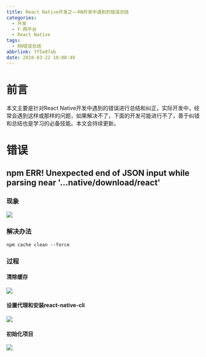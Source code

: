 ```yaml
---
title: React Native开发之——RN开发中遇到的错误总结
categories:
  - 开发
  - F-跨平台
  - React Native
tags:
  - RN错误总结
abbrlink: 7f5a97ab
date: 2018-03-22 18:08:49
---
```


# 前言 
本文主要是针对React Native开发中遇到的错误进行总结和纠正，实际开发中，经常会遇到这样或那样的问题，如果解决不了，下面的开发可能进行不了，善于纠错和总结也是学习的必备技能。本文会持续更新。    

<!--more-->

# 错误 

## npm ERR! Unexpected end of JSON input while parsing near '...native/download/react'
### 现象 
![][1]  
### 解决办法

	npm cache clean --force
### 过程 
#### 清除缓存
![][2]
#### 设置代理和安装react-native-cli
![][3]
#### 初始化项目
![][4]  



[1]: https://cdn.jsdelivr.net/gh/PGzxc/CDN/blog-image/rn-error-cache.png
[2]: https://cdn.jsdelivr.net/gh/PGzxc/CDN/blog-image/rn-error-clear-cache.png
[3]: https://cdn.jsdelivr.net/gh/PGzxc/CDN/blog-image/rn-error-set-registry.png
[4]: https://cdn.jsdelivr.net/gh/PGzxc/CDN/blog-image/rn-error-init.png
